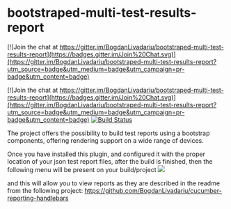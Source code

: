 # bootstraped-multi-test-results-report

[![Join the chat at https://gitter.im/BogdanLivadariu/bootstraped-multi-test-results-report](https://badges.gitter.im/Join%20Chat.svg)](https://gitter.im/BogdanLivadariu/bootstraped-multi-test-results-report?utm_source=badge&utm_medium=badge&utm_campaign=pr-badge&utm_content=badge)

[![Join the chat at https://gitter.im/BogdanLivadariu/bootstraped-multi-test-results-report](https://badges.gitter.im/Join%20Chat.svg)](https://gitter.im/BogdanLivadariu/bootstraped-multi-test-results-report?utm_source=badge&utm_medium=badge&utm_campaign=pr-badge&utm_content=badge)
[![Build Status](https://travis-ci.org/BogdanLivadariu/bootstraped-multi-test-results-report.svg?branch=master)](https://travis-ci.org/BogdanLivadariu/bootstraped-multi-test-results-report)

The project offers the possibility to build test reports using a bootstrap components, offering rendering support on a wide range of devices.

Once you have installed this plugin, and configured it with the proper location of your json test report files,
after the build is finished, then the following menu will be present on your build/project
<img src='http://s6.postimg.org/wnpkt6crl/jenkins_Ci.png'>

and this will allow you to view reports as they are described in the readme from the following project:
https://github.com/BogdanLivadariu/cucumber-reporting-handlebars
